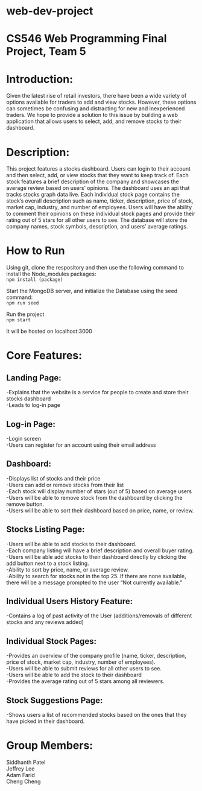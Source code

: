 # web-dev-project

# CS546 Web Programming Final Project, Team 5

# Introduction:  
Given the latest rise of retail investors, there have been a wide variety of options available for traders to add and view stocks. However, these options can sometimes be confusing and distracting for new and inexperienced traders. We hope to provide a solution to this issue by building a web application that allows users to select, add, and remove stocks to their dashboard.

# Description:  
This project features a stocks dashboard. Users can login to their account and then select, add, or view stocks that they want to keep track of. Each stock features a brief description of the company and showcases the average review based on users’ opinions. The dashboard uses an api that tracks stocks graph data live. Each individual stock page contains the stock’s overall description such as name, ticker, description, price of stock, market cap, industry, and number of employees. Users will have the ability to comment their opinions on these individual stock pages and provide their rating out of 5 stars for all other users to see. The database will store the company names, stock symbols, description, and users’ average ratings.

# How to Run  

Using git, clone the respository and then use the following command to install the Node_modules packages:  
``` npm install (package) ```  

Start the MongoDB server, and initialize the Database using the seed command:  
```npm run seed```  

Run the project  
```npm start```  

It will be hosted on localhost:3000  

# Core Features:  

## Landing Page:  
-Explains that the website is a service for people to create and store their stocks dashboard  
-Leads to log-in page  

## Log-in Page:  
-Login screen  
-Users can register for an account using their email address  

## Dashboard:  
-Displays list of stocks and their price  
-Users can add or remove stocks from their list  
-Each stock will display number of stars (out of 5) based on average users  
-Users will be able to remove stock from the dashboard by clicking the remove button.  
-Users will be able to sort their dashboard based on price, name, or review.  

## Stocks Listing Page:  
-Users will be able to add stocks to their dashboard.  
-Each company listing will have a brief description and overall buyer rating.  
-Users will be able add stocks to their dashboard directly by clicking the add button next to a stock listing.  
-Ability to sort by price, name, or average review.  
-Ability to search for stocks not in the top 25. If there are none available, there will be a message prompted to the user “Not currently available.”  

## Individual Users History Feature:  
-Contains a log of past activity of the User (additions/removals of different stocks and any reviews added)  

## Individual Stock Pages:  
-Provides an overview of the company profile (name, ticker, description, price of stock, market cap, industry, number of employees).  
-Users will be able to submit reviews for all other users to see.  
-Users will be able to add the stock to their dashboard  
-Provides the average rating out of 5 stars among all reviewers.  

## Stock Suggestions Page:
-Shows users a list of recommended stocks based on the ones that they have picked in their dashboard.

# Group Members:  
Siddhanth Patel  
Jeffrey Lee  
Adam Farid  
Cheng Cheng  
